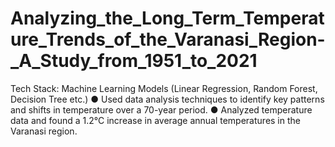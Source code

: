 # Analyzing_the_Long_Term_Temperature_Trends_of_the_Varanasi_Region-_A_Study_from_1951_to_2021
Tech Stack: Machine Learning Models (Linear Regression, Random Forest, Decision Tree etc.) ● Used data analysis techniques to identify key patterns and shifts in temperature over a 70-year period. ● Analyzed temperature data and found a 1.2°C increase in average annual temperatures in the Varanasi region.
